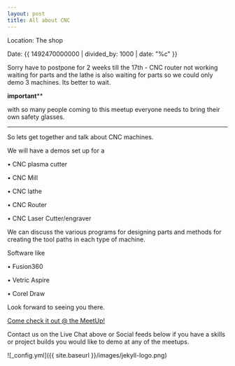 ```yaml
---
layout: post
title: All about CNC
---
```


Location: The shop

Date: {{ 1492470000000 | divided_by: 1000 | date: "%c" }}


Sorry have to postpone for 2 weeks till the 17th - CNC router not working waiting for parts and the lathe is also waiting for parts so we could only demo 3 machines. Its better to wait.

****important******

with so many people coming to this meetup everyone needs to bring their own safety glasses.

****************

So lets get together and talk about CNC machines.

We will have a demos set up for a

• CNC plasma cutter

• CNC Mill

• CNC lathe

• CNC Router

• CNC Laser Cutter/engraver

We can discuss the various programs for designing parts and methods for creating the tool paths in each type of machine.

Software like

• Fusion360

• Vetric Aspire

• Corel Draw

Look forward to seeing you there.
 
[Come check it out @ the MeetUp!](https://www.meetup.com/londonmakerscommunity/events/238227627/)
 
Contact us on the Live Chat above or Social feeds below if you have a skills or project builds you would like to demo at any of the meetups.
 

![_config.yml]({{ site.baseurl }}/images/jekyll-logo.png)
